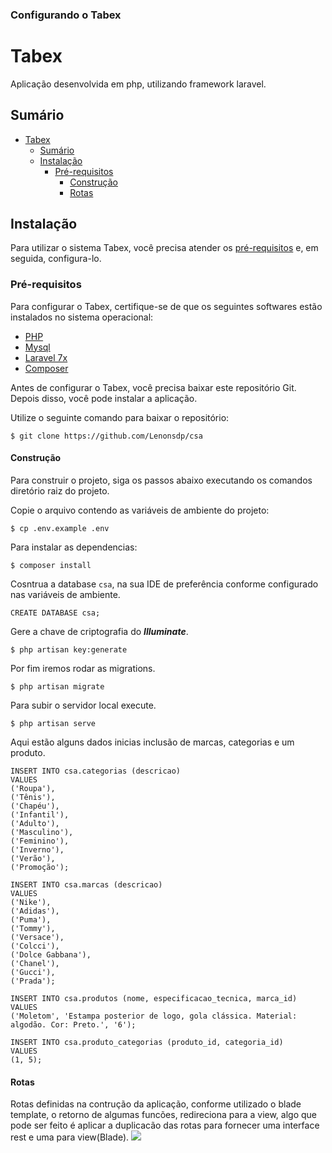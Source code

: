 
### Configurando o Tabex
# Tabex

Aplicação desenvolvida em php, utilizando framework laravel.

## Sumário

- [Tabex](#tabex)
	- [Sumário](#sumário)
	- [Instalação](#instalação)
		- [Pré-requisitos](#pré-requisitos)
			- [Construção](#construção)
			- [Rotas](#rotas)

## Instalação

Para utilizar o sistema Tabex, você precisa atender os [pré-requisitos](#pré-requisitos) e, em seguida, configura-lo.

### Pré-requisitos

Para configurar o Tabex, certifique-se de que os seguintes softwares estão instalados no sistema operacional:

* [PHP](https://www.php.net/manual/pt_BR/install.php)
* [Mysql](https://dev.mysql.com/doc/refman/8.0/en/installing.html)
* [Laravel 7x](https://laravel.com/docs/7.x/installation)
* [Composer](https://getcomposer.org/download/)

Antes de configurar o Tabex, você precisa baixar este repositório Git. Depois disso, você pode instalar a aplicação.

Utilize o seguinte comando para baixar o repositório:

```
$ git clone https://github.com/Lenonsdp/csa
```

#### Construção

Para construir o projeto, siga os passos abaixo executando os comandos diretório raiz do projeto.

Copie o arquivo contendo as variáveis de ambiente do projeto:

```
$ cp .env.example .env
```


Para instalar as dependencias:

```
$ composer install
```
Cosntrua a database ```csa```, na sua IDE de preferência conforme configurado nas variáveis de ambiente.

```
CREATE DATABASE csa;
```

Gere a chave de criptografia do ***Illuminate***.

```
$ php artisan key:generate
```

Por fim iremos rodar as migrations.

```
$ php artisan migrate
```

Para subir o servidor local execute.

```
$ php artisan serve
```

Aqui estão alguns dados inicias inclusão de marcas, categorias e um produto.

```
INSERT INTO csa.categorias (descricao) 
VALUES 
('Roupa'),
('Tênis'),
('Chapéu'),
('Infantil'),
('Adulto'),
('Masculino'),
('Feminino'),
('Inverno'),
('Verão'),
('Promoção');

INSERT INTO csa.marcas (descricao) 
VALUES 
('Nike'),
('Adidas'),
('Puma'),
('Tommy'),
('Versace'),
('Colcci'),
('Dolce Gabbana'),
('Chanel'),
('Gucci'),
('Prada');

INSERT INTO csa.produtos (nome, especificacao_tecnica, marca_id) 
VALUES 
('Moletom', 'Estampa posterior de logo, gola clássica. Material: algodão. Cor: Preto.', '6');

INSERT INTO csa.produto_categorias (produto_id, categoria_id) 
VALUES 
(1, 5);
```

#### Rotas
Rotas definidas na contrução da aplicação, conforme utilizado o blade template, o retorno de algumas funcões,
redireciona para a view, algo que pode ser feito é aplicar a duplicacão das rotas para fornecer uma interface rest e uma para view(Blade).
![](https://i.imgur.com/xuiVFWt.png)
